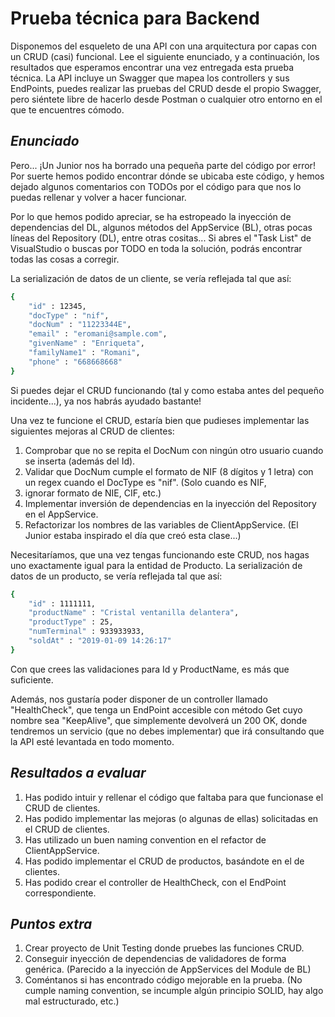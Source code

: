 # Prueba técnica para Backend


Disponemos del esqueleto de una API con una arquitectura por capas con un CRUD (casi) funcional.
Lee el siguiente enunciado, y a continuación, los resultados que esperamos encontrar una vez entregada esta prueba técnica.
La API incluye un Swagger que mapea los controllers y sus EndPoints, puedes realizar las pruebas del CRUD desde el propio Swagger, 
pero siéntete libre de hacerlo desde Postman o cualquier otro entorno en el que te encuentres cómodo.

## _Enunciado_

Pero... ¡Un Junior nos ha borrado una pequeña parte del código por error! Por suerte hemos podido encontrar dónde se ubicaba este código, 
y hemos dejado algunos comentarios con TODOs 
por el código para que nos lo puedas rellenar y volver a hacer funcionar.

Por lo que hemos podido apreciar, se ha estropeado la inyección de dependencias del DL, algunos métodos del AppService (BL), 
otras pocas líneas del Repository (DL), entre otras cositas...
Si abres el "Task List" de VisualStudio o buscas por TODO en toda la solución, podrás encontrar todas las cosas a corregir.

La serialización de datos de un cliente, se vería reflejada tal que así:
```sh
{
	"id" : 12345,
	"docType" : "nif",
	"docNum" : "11223344E",
	"email" : "eromani@sample.com",
	"givenName" : "Enriqueta",
	"familyName1" : "Romani",
	"phone" : "668668668"
}
```

Si puedes dejar el CRUD funcionando (tal y como estaba antes del pequeño incidente...), ya nos habrás ayudado bastante!

Una vez te funcione el CRUD, estaría bien que pudieses implementar las siguientes mejoras al CRUD de clientes:
1. Comprobar que no se repita el DocNum con ningún otro usuario cuando se inserta (además del Id).
2. Validar que DocNum cumple el formato de NIF (8 dígitos y 1 letra) con un regex cuando el DocType es "nif". (Solo cuando es NIF, 
1. ignorar formato de NIE, CIF, etc.)
3. Implementar inversión de dependencias en la inyección del Repository en el AppService.
4. Refactorizar los nombres de las variables de ClientAppService. (El Junior estaba inspirado el día que creó esta clase...)

Necesitaríamos, que una vez tengas funcionando este CRUD, nos hagas uno exactamente igual para la entidad de Producto.
La serialización de datos de un producto, se vería reflejada tal que así:
```sh
{
	"id" : 1111111,
	"productName" : "Cristal ventanilla delantera",
	"productType" : 25,
	"numTerminal" : 933933933,
	"soldAt" : "2019-01-09 14:26:17"
}
```

Con que crees las validaciones para Id y ProductName, es más que suficiente.

Además, nos gustaría poder disponer de un controller llamado "HealthCheck", que tenga un EndPoint accesible con método Get cuyo nombre sea "KeepAlive", 
que simplemente devolverá un 200 OK, donde tendremos un servicio (que no debes implementar) que irá consultando que la API esté levantada en todo momento.

## _Resultados a evaluar_
1. Has podido intuir y rellenar el código que faltaba para que funcionase el CRUD de clientes.
2. Has podido implementar las mejoras (o algunas de ellas) solicitadas en el CRUD de clientes.
3. Has utilizado un buen naming convention en el refactor de ClientAppService.
4. Has podido implementar el CRUD de productos, basándote en el de clientes.
5. Has podido crear el controller de HealthCheck, con el EndPoint correspondiente.

## _Puntos extra_
1. Crear proyecto de Unit Testing donde pruebes las funciones CRUD.
2. Conseguir inyección de dependencias de validadores de forma genérica. (Parecido a la inyección de AppServices del Module de BL)
3. Coméntanos si has encontrado código mejorable en la prueba. (No cumple naming convention, se incumple algún principio SOLID, hay algo mal estructurado, etc.)